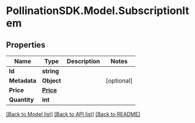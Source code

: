 
# PollinationSDK.Model.SubscriptionItem

## Properties

Name | Type | Description | Notes
------------ | ------------- | ------------- | -------------
**Id** | **string** |  | 
**Metadata** | **Object** |  | [optional] 
**Price** | [**Price**](Price.md) |  | 
**Quantity** | **int** |  | 

[[Back to Model list]](../README.md#documentation-for-models)
[[Back to API list]](../README.md#documentation-for-api-endpoints)
[[Back to README]](../README.md)


